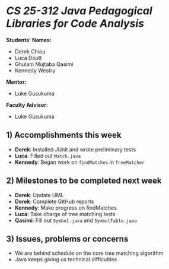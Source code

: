 # *CS 25-312 Java Pedagogical Libraries for Code Analysis*

**Students' Names:**
* Derek Chiou
* Luca Doutt
* Ghulam Mujtaba Qasimi
* Kennedy Westry

**Mentor:**
* Luke Gusukuma

**Faculty Advisor:**
* Luke Gusukuma

## 1) Accomplishments this week ##
* **Derek**: Installed JUnit and wrote preliminary tests
* **Luca**: Filled out `Match.java`
* **Kennedy**: Began work on `findMatches` in `TreeMatcher`

## 2) Milestones to be completed next week ##
* **Derek**: Update UML
* **Derek**: Complete GitHub reports
* **Kennedy**: Make progress on findMatches
* **Luca**: Take charge of tree matching tests
* **Qasimi**: Fill out `Symbol.java` and `SymbolTable.java`

## 3) Issues, problems or concerns ##
* We are behind schedule on the core tree matching algorithm
* Java keeps giving us technical difficulties

